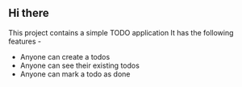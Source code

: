 ## Hi there

This project contains a simple TODO application
It has the following features -

- Anyone can create a todos
- Anyone can see their existing todos
- Anyone can mark a todo as done